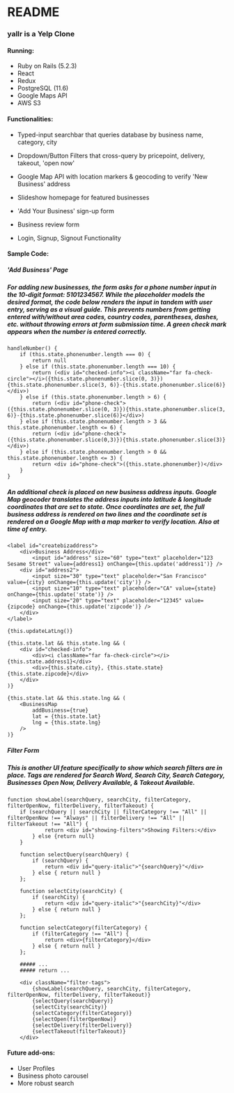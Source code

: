 # README

### yallr is a Yelp Clone

#### Running:
* Ruby on Rails (5.2.3)
* React
* Redux 
* PostgreSQL (11.6)
* Google Maps API
* AWS S3

#### Functionalities: 
* Typed-input searchbar that queries database by business name, category, city
* Dropdown/Button Filters that cross-query by pricepoint, delivery, takeout, 'open now'
* Google Map API with location markers & geocoding to verify 'New Business' address
* Slideshow homepage for featured businesses

* 'Add Your Business' sign-up form
* Business review form
* Login, Signup, Signout Functionality

#### Sample Code:
  ##### 'Add Business' Page
  ##### For adding new businesses, the form asks for a phone number input in the 10-digit format: 5101234567. While the placeholder models the desired format, the code below renders the input in tandem with user entry, serving as a visual guide. This prevents numbers from getting entered with/without area codes, country codes, parentheses, dashes, etc. without throwing errors at form submission time. A green check mark appears when the number is entered correctly.

    handleNumber() {
        if (this.state.phonenumber.length === 0) {
            return null
        } else if (this.state.phonenumber.length === 10) {
            return (<div id="checked-info"><i className="far fa-check-circle"></i>({this.state.phonenumber.slice(0, 3)}){this.state.phonenumber.slice(3, 6)}-{this.state.phonenumber.slice(6)}</div>)
        } else if (this.state.phonenumber.length > 6) { 
            return (<div id="phone-check">({this.state.phonenumber.slice(0, 3)}){this.state.phonenumber.slice(3, 6)}-{this.state.phonenumber.slice(6)}</div>)
        } else if (this.state.phonenumber.length > 3 && this.state.phonenumber.length <= 6) {
            return (<div id="phone-check">({this.state.phonenumber.slice(0,3)}){this.state.phonenumber.slice(3)}</div>)
        } else if (this.state.phonenumber.length > 0 && this.state.phonenumber.length <= 3) {
            return <div id="phone-check">({this.state.phonenumber})</div>
        }
    }

##### An additional check is placed on new business address inputs. Google Map geocoder translates the address inputs into latitude & longitude coordinates that are set to state. Once coordinates are set, the full business address is rendered on two lines and the coordinate set is rendered on a Google Map with a map marker to verify location. Also at time of entry.

    <label id="createbizaddress">
        <div>Business Address</div>
            <input id="address" size="60" type="text" placeholder="123 Sesame Street" value={address1} onChange={this.update('address1')} />
        <div id="address2">
            <input size="30" type="text" placeholder="San Francisco" value={city} onChange={this.update('city')} />
            <input size="10" type="text" placeholder="CA" value={state} onChange={this.update('state')} />
            <input size="20" type="text" placeholder="12345" value={zipcode} onChange={this.update('zipcode')} />
        </div>
    </label>

    {this.updateLatLng()} 

    {this.state.lat && this.state.lng && (
        <div id="checked-info">
            <div><i className="far fa-check-circle"></i>{this.state.address1}</div>
            <div>{this.state.city}, {this.state.state} {this.state.zipcode}</div>
        </div>
    )}

    {this.state.lat && this.state.lng && (
        <BusinessMap 
            addBusiness={true}
            lat = {this.state.lat}
            lng = {this.state.lng}
        />
    )}

  ##### Filter Form
  ##### This is another UI feature specifically to show which search filters are in place. Tags are rendered for Search Word, Search City, Search Category, Businesses Open Now, Delivery Available, & Takeout Available.

    function showLabel(searchQuery, searchCity, filterCategory, filterOpenNow, filterDelivery, filterTakeout) {
        if (searchQuery || searchCity || filterCategory !== "All" || filterOpenNow !== "Always" || filterDelivery !== "All" || filterTakeout !== "All") {
                return <div id="showing-filters">Showing Filters:</div>
            } else {return null}
        }

        function selectQuery(searchQuery) {
            if (searchQuery) {
                return <div id="query-italic">"{searchQuery}"</div>
            } else { return null }
        };

        function selectCity(searchCity) {
            if (searchCity) {
                return <div id="query-italic">"{searchCity}"</div>
            } else { return null }
        };

        function selectCategory(filterCategory) {
            if (filterCategory !== "All") {
                return <div>{filterCategory}</div>
            } else { return null }
        };

        ##### ...
        ##### return ...

        <div className="filter-tags">
            {showLabel(searchQuery, searchCity, filterCategory, filterOpenNow, filterDelivery, filterTakeout)}
            {selectQuery(searchQuery)}
            {selectCity(searchCity)}
            {selectCategory(filterCategory)}
            {selectOpen(filterOpenNow)}
            {selectDelivery(filterDelivery)}
            {selectTakeout(filterTakeout)}
        </div>

#### Future add-ons:
* User Profiles
* Business photo carousel
* More robust search
